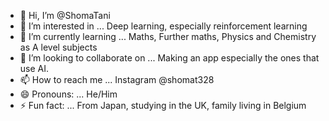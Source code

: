 - 👋 Hi, I’m @ShomaTani
- 👀 I’m interested in ... Deep learning, especially reinforcement learning
- 🌱 I’m currently learning ... Maths, Further maths, Physics and Chemistry as A level subjects
- 💞️ I’m looking to collaborate on ... Making an app especially the ones that use AI.
- 📫 How to reach me ... Instagram @shomat328
- 😄 Pronouns: ... He/Him
- ⚡ Fun fact: ... From Japan, studying in the UK, family living in Belgium

<!---
ShomaTani/ShomaTani is a ✨ special ✨ repository because its `README.md` (this file) appears on your GitHub profile.
You can click the Preview link to take a look at your changes.
--->
